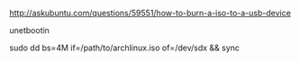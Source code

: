 http://askubuntu.com/questions/59551/how-to-burn-a-iso-to-a-usb-device

unetbootin


sudo dd bs=4M if=/path/to/archlinux.iso of=/dev/sdx && sync
